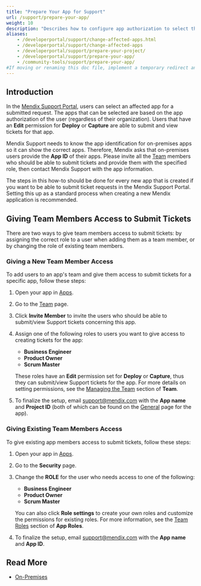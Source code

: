 ```yaml
---
title: "Prepare Your App for Support"
url: /support/prepare-your-app/
weight: 10
description: "Describes how to configure app authorization to select the affected app (or apps) in the Mendix Support Portal."
aliases:
    - /developerportal/support/change-affected-apps.html
    - /developerportal/support/change-affected-apps
    - /developerportal/support/prepare-your-project/
    - /developerportal/support/prepare-your-app/
    - /community-tools/support/prepare-your-app/
#If moving or renaming this doc file, implement a temporary redirect and let the respective team know they should update the URL in the product. See Mapping to Products for more details.
---
```


## Introduction

In the [Mendix Support Portal](https://support.mendix.com/), users can select an affected app for a submitted request. The apps that can be selected are based on the app authorization of the user (regardless of their organization). Users that have an **Edit** permission for **Deploy** or **Capture** are able to submit and view tickets for that app.

Mendix Support needs to know the app identification for on-premises apps so it can show the correct apps. Therefore, Mendix asks that on-premises users provide the **App ID** of their apps. Please invite all the [Team](/developerportal/general/team/) members who should be able to submit tickets and provide them with the specified role, then contact Mendix Support with the app information.

The steps in this how-to should be done for every new app that is created if you want to be able to submit ticket requests in the Mendix Support Portal. Setting this up as a standard process when creating a new Mendix application is recommended.

## Giving Team Members Access to Submit Tickets

There are two ways to give team members access to submit tickets: by assigning the correct role to a user when adding them as a team member, or by changing the role of existing team members.

### Giving a New Team Member Access

To add users to an app's team and give them access to submit tickets for a specific app, follow these steps:

1. Open your app in [Apps](https://sprintr.home.mendix.com/).
2. Go to the [Team](/developerportal/general/team/) page. 
3. Click **Invite Member** to invite the users who should be able to submit/view Support tickets concerning this app.
4. Assign one of the following roles to users you want to give access to creating tickets for the app:
    * **Business Engineer**
    * **Product Owner**
    * **Scrum Master**

    These roles have an **Edit** permission set for **Deploy** or **Capture**, thus they can submit/view Support tickets for the app. For more details on setting permissions, see the [Managing the Team](/developerportal/general/team/#managing) section of **Team**.

5. To finalize the setup, email [support@mendix.com](https://support.mendix.com/) with the **App name** and **Project ID** (both of which can be found on the [General](/developerportal/settings/general-settings/) page for the app).

### Giving Existing Team Members Access

To give existing app members access to submit tickets, follow these steps:

1. Open your app in [Apps](https://sprintr.home.mendix.com/).
2. Go to the **Security** page.
3. Change the **ROLE** for the user who needs access to one of the following:
    * **Business Engineer**
    * **Product Owner**
    * **Scrum Master**

    You can also click **Role settings** to create your own roles and customize the permissions for existing roles. For more information, see the [Team Roles](/developerportal/general/app-roles/#team-roles) section of **App Roles**.

4. To finalize the setup, email [support@mendix.com](mailto:support@mendix.com) with the **App name** and **App ID**.

## Read More

* [On-Premises](/developerportal/deploy/on-premises-design/)
